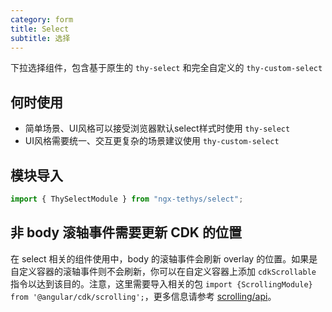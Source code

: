 ```yaml
---
category: form
title: Select
subtitle: 选择
---
```


<alert>下拉选择组件，包含基于原生的 `thy-select` 和完全自定义的 `thy-custom-select` </alert>

## 何时使用
- 简单场景、UI风格可以接受浏览器默认select样式时使用 `thy-select`
- UI风格需要统一、交互更复杂的场景建议使用 `thy-custom-select`

## 模块导入
```ts
import { ThySelectModule } from "ngx-tethys/select";
```

## 非 body 滚轴事件需要更新 CDK 的位置
在 select 相关的组件使用中，body 的滚轴事件会刷新 overlay 的位置。如果是自定义容器的滚轴事件则不会刷新，你可以在自定义容器上添加 `cdkScrollable` 指令以达到该目的。注意，这里需要导入相关的包 `import {ScrollingModule} from '@angular/cdk/scrolling';`，更多信息请参考 [scrolling/api](https://material.angular.io/cdk/scrolling/api)。

<examples />

